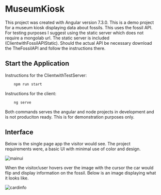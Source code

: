 # MuseumKiosk

This project was created with Angular version 7.3.0. This is a demo project for a museum kiosk displaying data about fossils. This uses the fossil API. For testing purposes I suggest using the static server which does not require a mongolab url. The static server is included (ClientwithFossilAPIStatic). Should the actual API be necessary download the TheFossilAPI and follow the instructions there.

## Start the Application

Instructions for the ClientwithTestServer:

```bash
	npm run start
```

Instructions for the client:

```bash
	ng serve
```

Both commands serves the angular and node projects in development and is not produciton ready. This is for demonstration purposes only. 

## Interface

Below is the single page app the visitor would see. The project requirements were, a basic UI with minimal use of color and design. 

![mainui](http://www.gdurl.com/k5toQ)

When the visitor/user hovers over the image with the cursor the car would flip and display information on the fossil. Below is an image displaying what it looks like. 

 ![cardinfo](http://www.gdurl.com/QWd3) 
